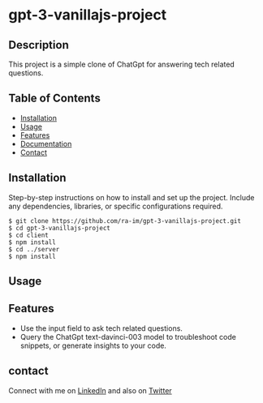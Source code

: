 # gpt-3-vanillajs-project

## Description
This project is a simple clone of ChatGpt for answering tech related questions. 

## Table of Contents
- [Installation](#installation)
- [Usage](#usage)
- [Features](#features)
- [Documentation](#documentation)
- [Contact](#contact)

## Installation

Step-by-step instructions on how to install and set up the project. Include any dependencies, libraries, or specific configurations required.

```shell
$ git clone https://github.com/ra-im/gpt-3-vanillajs-project.git
$ cd gpt-3-vanillajs-project
$ cd client
$ npm install
$ cd ../server
$ npm install
```

## Usage


## Features
- Use the input field to ask tech related questions.
- Query the ChatGpt text-davinci-003 model to troubleshoot code snippets, or generate insights to your code.

## contact
Connect with me on [LinkedIn](https://www.linkedin.com/in/raheem-isaac/) and also on [Twitter](https://twitter.com/ra_im00?t=lWseaxeErEm0y9ZjyrdOOQ&s=03)
